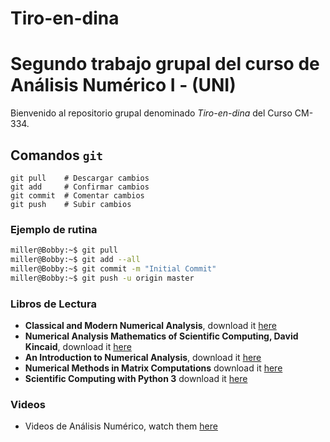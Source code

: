 # Tiro-en-dina
Segundo trabajo grupal del curso de Análisis Numérico I - (UNI)
===
Bienvenido al repositorio grupal denominado *Tiro-en-dina* del Curso CM-334.

## Comandos `git`

```git
git pull    # Descargar cambios
git add     # Confirmar cambios
git commit  # Comentar cambios
git push    # Subir cambios
```

### Ejemplo de rutina

```bash
miller@Bobby:~$ git pull
miller@Bobby:~$ git add --all
miller@Bobby:~$ git commit -m "Initial Commit"
miller@Bobby:~$ git push -u origin master
```


### Libros de Lectura
* **Classical and Modern Numerical Analysis**, download it [here](https://b-ok.cc/book/2529495/f086ec)
* **Numerical Analysis Mathematics of Scientific Computing, David Kincaid**, download it [here](https://b-ok.cc/book/3501252/9a6099)
* **An Introduction to Numerical Analysis**, download it [here](https://b-ok.cc/book/445037/2b1177)
* **Numerical Methods in Matrix Computations** download it [here](https://b-ok.cc/book/2465290/f9f609)
* **Scientific Computing with Python 3** download it [here](https://b-ok.cc/book/2851389/0b0a11)

### Videos

* Videos de Análisis Numérico, watch them [here](https://www.youtube.com/watch?v=JPSi-WCOhk4&list=PLoFGL7wppr4tdWBUS-wj-J1AHIVz21fTB)
